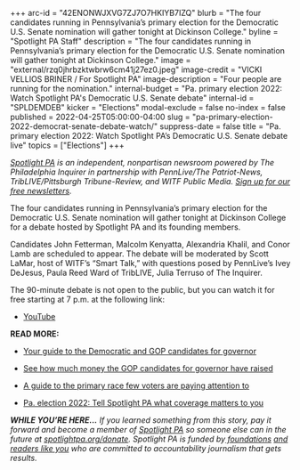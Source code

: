 +++
arc-id = "42ENONWJXVG7ZJ7O7HKIYB7IZQ"
blurb = "The four candidates running in Pennsylvania’s primary election for the Democratic U.S. Senate nomination will gather tonight at Dickinson College."
byline = "Spotlight PA Staff"
description = "The four candidates running in Pennsylvania’s primary election for the Democratic U.S. Senate nomination will gather tonight at Dickinson College."
image = "external/rzq0jhrbzktwbrw6cm41j27ez0.jpeg"
image-credit = "VICKI VELLIOS BRINER / For Spotlight PA"
image-description = "Four people are running for the nomination."
internal-budget = "Pa. primary election 2022: Watch Spotlight PA's Democratic U.S. Senate debate"
internal-id = "SPLDEMDEB"
kicker = "Elections"
modal-exclude = false
no-index = false
published = 2022-04-25T05:00:00-04:00
slug = "pa-primary-election-2022-democrat-senate-debate-watch/"
suppress-date = false
title = "Pa. primary election 2022: Watch Spotlight PA’s Democratic U.S. Senate debate live"
topics = ["Elections"]
+++

<a href="https://www.spotlightpa.org/"><i>Spotlight PA</i></a><i> is an independent, nonpartisan newsroom powered by The Philadelphia Inquirer in partnership with PennLive/The Patriot-News, TribLIVE/Pittsburgh Tribune-Review, and WITF Public Media. </i><a href="https://www.spotlightpa.org/newsletters"><i>Sign up for our free newsletters</i></a><i>.</i>

The four candidates running in Pennsylvania’s primary election for the Democratic U.S. Senate nomination will gather tonight at Dickinson College for a debate hosted by Spotlight PA and its founding members.

Candidates John Fetterman, Malcolm Kenyatta, Alexandria Khalil, and Conor Lamb are scheduled to appear. The debate will be moderated by Scott LaMar, host of WITF’s “Smart Talk,” with questions posed by PennLive’s Ivey DeJesus, Paula Reed Ward of TribLIVE, Julia Terruso of The Inquirer. 

The 90-minute debate is not open to the public, but you can watch it for free starting at 7 p.m. at the following link:

- <a href="https://www.youtube.com/watch?v=lxzk5rK5lbk&ab_channel=PCNTV" target="_blank">YouTube</a>

<script src="https://www.spotlightpa.org/embed.js" async></script><div data-spl-embed-version="1" data-spl-src="https://www.spotlightpa.org/embeds/newsletter/"></div>

<b>READ MORE:</b>

- <a href="https://www.spotlightpa.org/news/2022/04/pa-primary-governor-election-2022-candidates-guide/">Your guide to the Democratic and GOP candidates for governor</a>

- <a href="https://www.spotlightpa.org/news/2022/04/pa-primary-governor-election-2022-candidates-fundraising-donations/">See how much money the GOP candidates for governor have raised</a>

- <a href="https://www.spotlightpa.org/news/2022/04/pennsylvania-lieutenant-governor-2022-election-guide/">A guide to the primary race few voters are paying attention to</a>

- <a href="https://www.spotlightpa.org/news/2022/02/pennsylvania-election-2022-questions-answers/">Pa. election 2022: Tell Spotlight PA what coverage matters to you</a>

<i><b>WHILE YOU’RE HERE...</b></i><i> If you learned something from this story, pay it forward and become a member of </i><a href="https://www.spotlightpa.org/"><i>Spotlight PA</i></a><i> so someone else can in the future at </i><a href="http://spotlightpa.org/donate"><i>spotlightpa.org/donate</i></a><i>. Spotlight PA is funded by</i><a href="https://www.spotlightpa.org/support"><i> foundations</i></a><i> </i><a href="https://www.spotlightpa.org/support"><i>and readers like you</i></a><i> who are committed to accountability journalism that gets results.</i>
